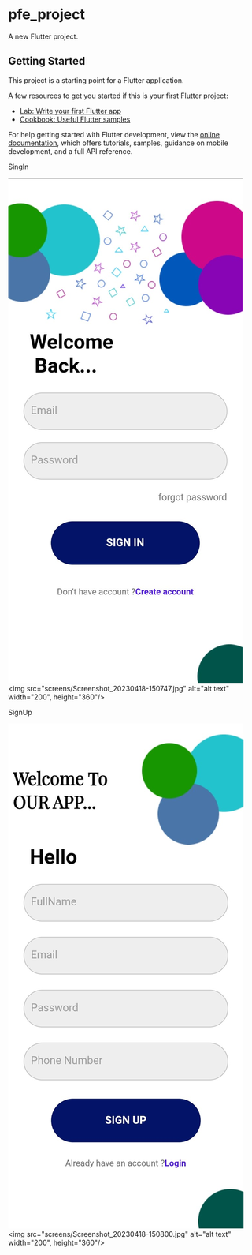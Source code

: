 # pfe_project

A new Flutter project.

## Getting Started

This project is a starting point for a Flutter application.

A few resources to get you started if this is your first Flutter project:

- [Lab: Write your first Flutter app](https://docs.flutter.dev/get-started/codelab)
- [Cookbook: Useful Flutter samples](https://docs.flutter.dev/cookbook)

For help getting started with Flutter development, view the
[online documentation](https://docs.flutter.dev/), which offers tutorials,
samples, guidance on mobile development, and a full API reference.

SingIn

![alt text](screens/Screenshot_20230418-150747.jpg)
<img src="screens/Screenshot_20230418-150747.jpg" alt="alt text" width="200", height="360"/>

SignUp

![alt text](screens/Screenshot_20230418-150800.jpg)
<img src="screens/Screenshot_20230418-150800.jpg" alt="alt text" width="200", height="360"/>

